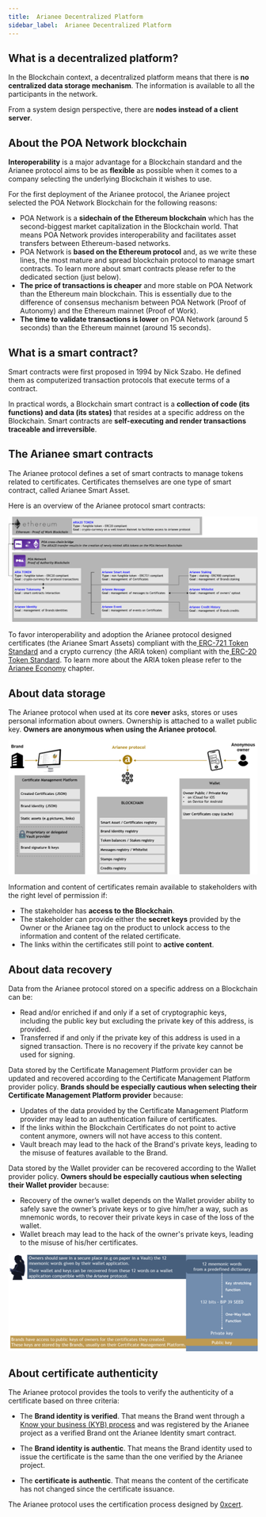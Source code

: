 ```yaml
---
title:  Arianee Decentralized Platform
sidebar_label:  Arianee Decentralized Platform
---
```






## **What is a decentralized platform?**

In the Blockchain context, a decentralized platform means that there is **no centralized data storage mechanism**. The information is available to all the participants in the network. 

From a system design perspective, there are **nodes instead of a client server**.


## **About the POA Network blockchain**

**Interoperability** is a major advantage for a Blockchain standard and the Arianee protocol aims to be as **flexible** as possible when it comes to a company selecting the underlying Blockchain it wishes to use.

 

For the first deployment of the Arianee protocol, the Arianee project selected the POA Network Blockchain for the following reasons:



*   POA Network is a **sidechain of the Ethereum blockchain** which has the second-biggest market capitalization in the Blockchain world. That means POA Network provides interoperability and facilitates asset transfers between Ethereum-based networks.
*   POA Network is **based on the Ethereum protocol** and, as we write these lines, the most mature and spread blockchain protocol to manage smart contracts. To learn more about smart contracts please refer to the dedicated section (just below).
*   **The price of transactions is cheaper** and more stable on POA Network than the Ethereum main blockchain. This is essentially due to the difference of consensus mechanism between POA Network (Proof of Autonomy) and the Ethereum mainnet (Proof of Work).
*   **The time to validate transactions is lower** on POA Network (around 5 seconds) than the Ethereum mainnet (around 15 seconds).

## **What is a smart contract?**


Smart contracts were first proposed in 1994 by Nick Szabo. He defined them as computerized transaction protocols that execute terms of a contract.

 

In practical words, a Blockchain smart contract is a **collection of code (its functions) and data (its states)** that resides at a specific address on the Blockchain. Smart contracts are **self-executing and render transactions traceable and irreversible**.


## **The Arianee smart contracts**

The Arianee protocol defines a set of smart contracts to manage tokens related to certificates. Certificates themselves are one type of smart contract, called Arianee Smart Asset.

 

Here is an overview of the Arianee protocol smart contracts:



![alt_text](../img/arianeesmartcontract.png "image_tooltip")


To favor interoperability and adoption the Arianee protocol designed certificates (the Arianee Smart Assets) compliant with the[ ERC-721 Token Standard](https://github.com/ethereum/eips/issues/721) and a crypto currency (the ARIA token) compliant with the[ ERC-20 Token Standard](https://github.com/ethereum/EIPs/blob/master/EIPS/eip-20.md). To learn more about the ARIA token please refer to the [Arianee Economy](arianee-economy) chapter.


## **About data storage**

The Arianee protocol when used at its core **never** asks, stores or uses personal information about owners. Ownership is attached to a wallet public key. **Owners are anonymous when using the Arianee protocol**.




![alt_text](../img/arianeedatastorage.png "image_tooltip")


Information and content of certificates remain available to stakeholders with the right level of permission if:



*   The stakeholder has **access to the Blockchain**.
*   The stakeholder can provide either the **secret keys** provided by the Owner or the Arianee tag on the product to unlock access to the information and content of the related certificate.
*   The links within the certificates still point to **active content**.

## **About data recovery**


Data from the Arianee protocol stored on a specific address on a Blockchain can be:



*   Read and/or enriched if and only if a set of cryptographic keys, including the public key but excluding the private key of this address, is provided.
*   Transferred if and only if the private key of this address is used in a signed transaction. There is no recovery if the private key cannot be used for signing.

 

Data stored by the Certificate Management Platform provider can be updated and recovered according to the Certificate Management Platform provider policy. **Brands should be especially cautious when selecting their Certificate Management Platform provider** because:



*   Updates of the data provided by the Certificate Management Platform provider may lead to an authentication failure of certificates.
*   If the links within the Blockchain Certificates do not point to active content anymore, owners will not have access to this content.
*   Vault breach may lead to the hack of the Brand's private keys, leading to the misuse of features available to the Brand.

     


Data stored by the Wallet provider can be recovered according to the Wallet provider policy. **Owners should be especially cautious when selecting their Wallet provider** because:



*   Recovery of the owner’s wallet depends on the Wallet provider ability to safely save the owner’s private keys or to give him/her a way, such as mnemonic words, to recover their private keys in case of the loss of the wallet.
*   Wallet breach may lead to the hack of the owner's private keys, leading to the misuse of his/her certificates.


![alt_text](../img/arianeewallet.png "image_tooltip")



## **About certificate authenticity**

The Arianee protocol provides the tools to verify the authenticity of a certificate based on three criteria:

 



*   The **Brand identity is verified**. That means the Brand went through a [Know your business (KYB) process](kyb-process) and was registered by the Arianee project as a verified Brand ont the Arianee Identity smart contract.

     

*   The **Brand identity is authentic**. That means the Brand identity used to issue the certificate is the same than the one verified by the Arianee project.
*   The **certificate is authentic**. That means the content of the certificate has not changed since the certificate issuance.


The Arianee protocol uses the certification process designed by [0xcert](https://0xcert.org/). 

